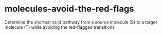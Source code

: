 # molecules-avoid-the-red-flags
Determine the shortest valid pathway from a source molecule (S) to a target molecule (T) while avoiding the red-flagged transitions

